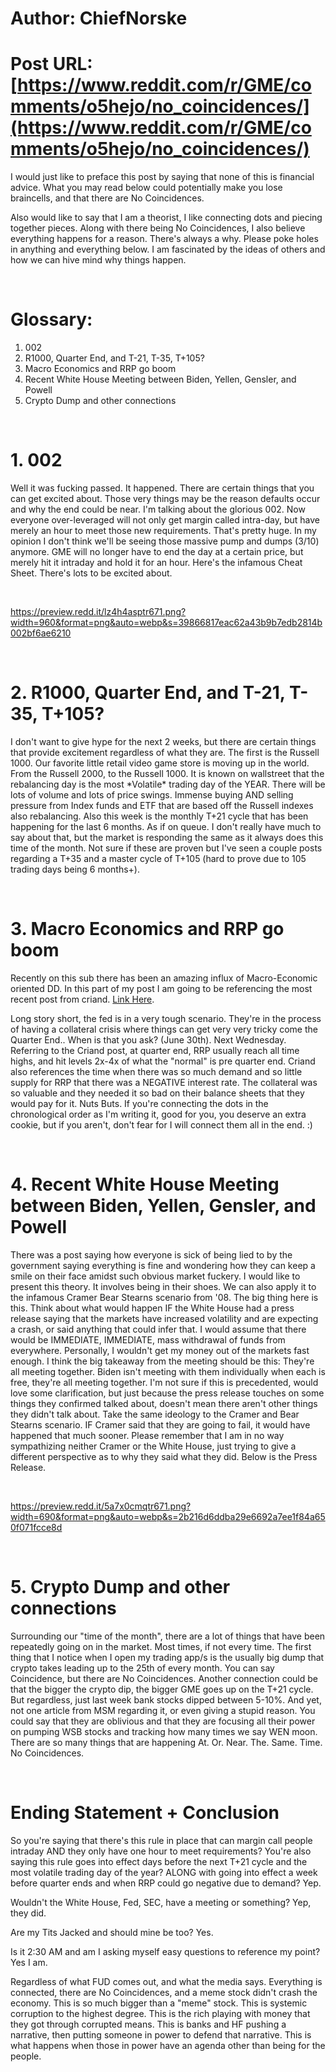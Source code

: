 # Author: ChiefNorske
# Post URL: [https://www.reddit.com/r/GME/comments/o5hejo/no_coincidences/](https://www.reddit.com/r/GME/comments/o5hejo/no_coincidences/)


I would just like to preface this post by saying that none of this is financial advice. What you may read below could potentially make you lose braincells, and that there are No Coincidences.

Also would like to say that I am a theorist, I like connecting dots and piecing together pieces. Along with there being No Coincidences, I also believe everything happens for a reason. There's always a why. Please poke holes in anything and everything below. I am fascinated by the ideas of others and how we can hive mind why things happen.

&#x200B;

# Glossary:

1. 002
2. R1000, Quarter End, and T-21, T-35, T+105?
3. Macro Economics and RRP go boom
4. Recent White House Meeting between Biden, Yellen, Gensler, and Powell
5. Crypto Dump and other connections

&#x200B;

# 1. 002

Well it was fucking passed. It happened. There are certain things that you can get excited about. Those very things may be the reason defaults occur and why the end could be near. I'm talking about the glorious 002. Now everyone over-leveraged will not only get margin called intra-day, but have merely an hour to meet those new requirements. That's pretty huge. In my opinion I don't think we'll be seeing those massive pump and dumps (3/10) anymore. GME will no longer have to end the day at a certain price, but merely hit it intraday and hold it for an hour. Here's the infamous Cheat Sheet. There's lots to be excited about.

&#x200B;

https://preview.redd.it/lz4h4asptr671.png?width=960&format=png&auto=webp&s=39866817eac62a43b9b7edb2814b002bf6ae6210

&#x200B;

# 2. R1000, Quarter End, and T-21, T-35, T+105?

I don't want to give hype for the next 2 weeks, but there are certain things that provide excitement regardless of what they are. The first is the Russell 1000. Our favorite little retail video game store is moving up in the world. From the Russell 2000, to the Russell 1000. It is known on wallstreet that the rebalancing day is the most \*Volatile\* trading day of the YEAR. There will be lots of volume and lots of price swings. Immense buying AND selling pressure from Index funds and ETF that are based off the Russell indexes also rebalancing. Also this week is the monthly T+21 cycle that has been happening for the last 6 months. As if on queue. I don't really have much to say about that, but the market is responding the same as it always does this time of the month. Not sure if these are proven but I've seen a couple posts regarding a T+35 and a master cycle of T+105 (hard to prove due to 105 trading days being 6 months+).

&#x200B;

# 3. Macro Economics and RRP go boom

Recently on this sub there has been an amazing influx of Macro-Economic oriented DD. In this part of my post I am going to be referencing the most recent post from criand. [Link Here](https://www.reddit.com/r/Superstonk/comments/o4rfnu/the_fed_is_pinned_into_a_corner_from_the_2008/).

Long story short, the fed is in a very tough scenario. They're in the process of having a collateral crisis where things can get very very tricky come the Quarter End.. When is that you ask? (June 30th). Next Wednesday. Referring to the Criand post, at quarter end, RRP usually reach all time highs, and hit levels 2x-4x of what the "normal" is pre quarter end. Criand also references the time when there was so much demand and so little supply for RRP that there was a NEGATIVE interest rate. The collateral was so valuable and they needed it so bad on their balance sheets that they would pay for it. Nuts Buts. If you're connecting the dots in the chronological order as I'm writing it, good for you, you deserve an extra cookie, but if you aren't, don't fear for I will connect them all  in the end. :)

&#x200B;

# 4. Recent White House Meeting between Biden, Yellen, Gensler, and Powell

There was a post saying how everyone is sick of being lied to by the government saying everything is fine and wondering how they can keep a smile on their face amidst such obvious market fuckery. I would like to present this theory. It involves being in their shoes. We can also apply it to the infamous Cramer Bear Stearns scenario from '08. The big thing here is this. Think about what would happen IF the White House had a press release saying that the markets have increased volatility and are expecting a crash, or said anything that could infer that. I would assume that there would be IMMEDIATE, IMMEDIATE, mass withdrawal of funds from everywhere. Personally, I wouldn't get my money out of the markets fast enough. I think the big takeaway from the meeting should be this: They're all meeting together. Biden isn't meeting with them individually when each is free, they're all meeting together. I'm not sure if this is precedented, would love some clarification, but just because the press release touches on some things they confirmed talked about, doesn't mean there aren't other things they didn't talk about. Take the same ideology to the Cramer and Bear Stearns scenario. IF Cramer said that they are going to fail, it would have happened that much sooner. Please remember that I am in no way sympathizing neither Cramer or the White House, just trying to give a different perspective as to why they said what they did. Below is the Press Release.

&#x200B;

https://preview.redd.it/5a7x0cmqtr671.png?width=690&format=png&auto=webp&s=2b216d6ddba29e6692a7ee1f84a650f071fcce8d

&#x200B;

# 5. Crypto Dump and other connections

Surrounding our "time of the month", there are a lot of things that have been repeatedly going on in the market. Most times, if not every time. The first thing that I notice when I open my trading app/s is the usually big dump that crypto takes leading up to the 25th of every month. You can say Coincidence, but there are No Coincidences. Another connection could be that the bigger the crypto dip, the bigger GME goes up on the T+21 cycle. But regardless, just last week bank stocks dipped between 5-10%. And yet, not one article from MSM regarding it, or even giving a stupid reason. You could say that they are oblivious and that they are focusing all their power on pumping WSB stocks and tracking how many times we say WEN moon. There are so many things that are happening At. Or. Near. The. Same. Time. No Coincidences.

&#x200B;

# Ending Statement + Conclusion

So you're saying that there's this rule in place that can margin call people intraday AND they only have one hour to meet requirements? You're also saying this rule goes into effect days before the next T+21 cycle and the most volatile trading day of the year? ALONG with going into effect a week before quarter ends and when RRP could go negative due to demand? Yep.

Wouldn't the White House, Fed, SEC, have a meeting or something? Yep, they did.

Are my Tits Jacked and should mine be too? Yes.

Is it 2:30 AM and am I asking myself easy questions to reference my point? Yes I am.

Regardless of what FUD comes out, and what the media says. Everything is connected, there are No Coincidences, and a meme stock didn't crash the economy. This is so much bigger than a "meme" stock. This is systemic corruption to the highest degree. This is the rich playing with money that they got through corrupted means. This is banks and HF pushing a narrative, then putting someone in power to defend that narrative. This is what happens when those in power have an agenda other than being for the people.